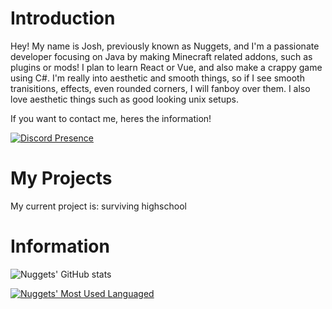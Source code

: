 # Introduction
Hey! My name is Josh, previously known as Nuggets, and I'm a passionate developer focusing on Java by making Minecraft related addons, such as plugins or mods! I plan to learn React or Vue, and also make a crappy game using C#. I'm really into aesthetic and smooth things, so if I see smooth tranisitions, effects, even rounded corners, I will fanboy over them. I also love aesthetic things such as good looking unix setups.

If you want to contact me, heres the information!

[![Discord Presence](https://lanyard.cnrad.dev/api/784457955156033556)](https://discord.com/users/784457955156033556)



# My Projects
My current project is: surviving highschool


# Information

![Nuggets' GitHub stats](https://github-readme-stats.vercel.app/api?username=xdNuggets&show_icons=true&theme=radical)

[![Nuggets' Most Used Languaged](https://github-readme-stats.vercel.app/api/top-langs/?username=xdNuggets&langs_count=8&theme=radical)](https://github.com/anuraghazra/github-readme-stats)

